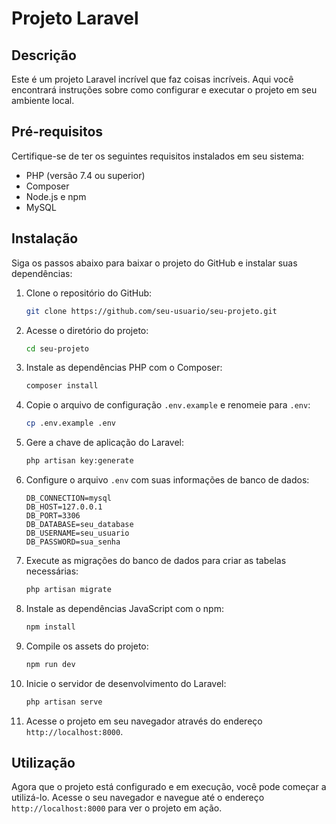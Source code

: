 
# Projeto Laravel

## Descrição
Este é um projeto Laravel incrível que faz coisas incríveis. Aqui você encontrará instruções sobre como configurar e executar o projeto em seu ambiente local.

## Pré-requisitos
Certifique-se de ter os seguintes requisitos instalados em seu sistema:
- PHP (versão 7.4 ou superior)
- Composer
- Node.js e npm
- MySQL

## Instalação
Siga os passos abaixo para baixar o projeto do GitHub e instalar suas dependências:

1. Clone o repositório do GitHub:
   ```bash
   git clone https://github.com/seu-usuario/seu-projeto.git
   ```

2. Acesse o diretório do projeto:
   ```bash
   cd seu-projeto
   ```

3. Instale as dependências PHP com o Composer:
   ```bash
   composer install
   ```

4. Copie o arquivo de configuração `.env.example` e renomeie para `.env`:
   ```bash
   cp .env.example .env
   ```

5. Gere a chave de aplicação do Laravel:
   ```bash
   php artisan key:generate
   ```

6. Configure o arquivo `.env` com suas informações de banco de dados:

   ```plaintext
   DB_CONNECTION=mysql
   DB_HOST=127.0.0.1
   DB_PORT=3306
   DB_DATABASE=seu_database
   DB_USERNAME=seu_usuario
   DB_PASSWORD=sua_senha
   ```

7. Execute as migrações do banco de dados para criar as tabelas necessárias:
   ```bash
   php artisan migrate
   ```

8. Instale as dependências JavaScript com o npm:
   ```bash
   npm install
   ```

9. Compile os assets do projeto:
   ```bash
   npm run dev
   ```

10. Inicie o servidor de desenvolvimento do Laravel:
    ```bash
    php artisan serve
    ```

11. Acesse o projeto em seu navegador através do endereço `http://localhost:8000`.

## Utilização
Agora que o projeto está configurado e em execução, você pode começar a utilizá-lo. Acesse o seu navegador e navegue até o endereço `http://localhost:8000` para ver o projeto em ação.
```
